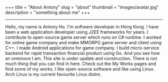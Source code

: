 +++
title = "About Antony"
slug = "about"
thumbnail = "images/avatar.jpg"
description = "something about me"
+++

---------------------------
Hello, my name is Antony Ho. I'm software developer in Hong Kong. I have been a web application developer using J2EE frameworks for years.
I contribute to open-source game server which runs on C# runtime. I worked for online game company and make MMORPG game server and client using C++. I made Android applications for game company.
I build micro-service backend for rapid transaction financial product using Go. And you see how an omnivore I am.
This site is under update and construction. There is not much thing that you can find in here. Check out the My Works pages and find some of my works.
I like open-source software and like using Linux. Arch Linux is my current favourite Linux distro.
